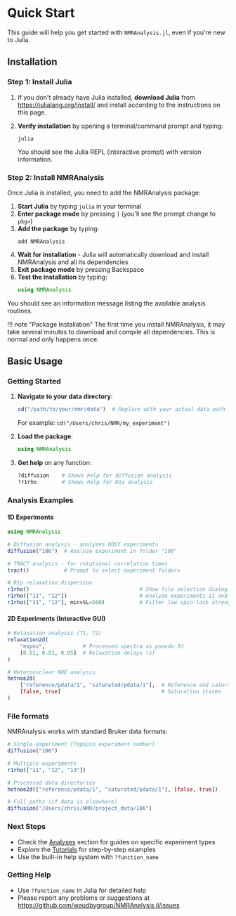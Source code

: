 # Quick Start

This guide will help you get started with `NMRAnalysis.jl`, even if you're new to Julia.

## Installation

### Step 1: Install Julia

1. If you don't already have Julia installed, **download Julia** from https://julialang.org/install/ and install according to the instructions on this page.

2. **Verify installation** by opening a terminal/command prompt and typing:
   ```
   julia
   ```
   You should see the Julia REPL (interactive prompt) with version information.

### Step 2: Install NMRAnalysis

Once Julia is installed, you need to add the NMRAnalysis package:

1. **Start Julia** by typing `julia` in your terminal
2. **Enter package mode** by pressing `]` (you'll see the prompt change to `pkg>`)
3. **Add the package** by typing:
   ```
   add NMRAnalysis
   ```
4. **Wait for installation** - Julia will automatically download and install NMRAnalysis and all its dependencies
5. **Exit package mode** by pressing Backspace
6. **Test the installation** by typing:
   ```julia
   using NMRAnalysis
   ```

You should see an information message listing the available analysis routines.

!!! note "Package Installation"
    The first time you install NMRAnalysis, it may take several minutes to download and compile all dependencies. This is normal and only happens once.

## Basic Usage

### Getting Started

1. **Navigate to your data directory**:
   ```julia
   cd("/path/to/your/nmr/data")  # Replace with your actual data path
   ```
   For example: `cd("/Users/chris/NMR/my_experiment")`

2. **Load the package**:
   ```julia
   using NMRAnalysis
   ```

3. **Get help** on any function:
   ```julia
   ?diffusion    # Shows help for diffusion analysis
   ?r1rho        # Shows help for R1ρ analysis
   ```

### Analysis Examples

#### 1D Experiments

```julia
using NMRAnalysis

# Diffusion analysis - analyzes DOSY experiments
diffusion("106")  # Analyze experiment in folder "106"

# TRACT analysis - for rotational correlation times
tract()           # Prompt to select experiment folders

# R1ρ relaxation dispersion
r1rho()                                   # Show file selection dialog
r1rho(["11", "12"])                       # Analyze experiments 11 and 12
r1rho(["11", "12"], minvSL=500)           # Filter low spin-lock strengths
```

#### 2D Experiments (Interactive GUI)

```julia
# Relaxation analysis (T1, T2)
relaxation2d(
    "expno",            # Processed spectra as pseudo-3d
    [0.01, 0.03, 0.05]  # Relaxation delays (s)
)

# Heteronuclear NOE analysis
hetnoe2d(
    ["reference/pdata/1", "saturated/pdata/1"],  # Reference and saturated spectra
    [false, true]                                # Saturation states
)
```

### File formats

NMRAnalysis works with standard Bruker data formats:

```julia
# Single experiment (TopSpin experiment number)
diffusion("106")

# Multiple experiments
r1rho(["11", "12", "13"])

# Processed data directories
hetnoe2d(["reference/pdata/1", "saturated/pdata/1"], [false, true])

# Full paths (if data is elsewhere)
diffusion("/Users/chris/NMR/project_data/106")
```

### Next Steps

- Check the [Analyses](analyses/diffusion.md) section for guides on specific experiment types
- Explore the [Tutorials](tutorials/r1rho.md) for step-by-step examples
- Use the built-in help system with `?function_name`


### Getting Help

- Use `?function_name` in Julia for detailed help
- Please report any problems or suggestions at https://github.com/waudbygroup/NMRAnalysis.jl/issues